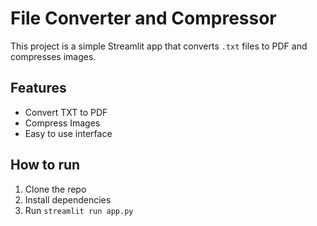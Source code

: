 # File Converter and Compressor
This project is a simple Streamlit app that converts `.txt` files to PDF and compresses images.

## Features
- Convert TXT to PDF
- Compress Images
- Easy to use interface

## How to run
1. Clone the repo
2. Install dependencies
3. Run `streamlit run app.py`
